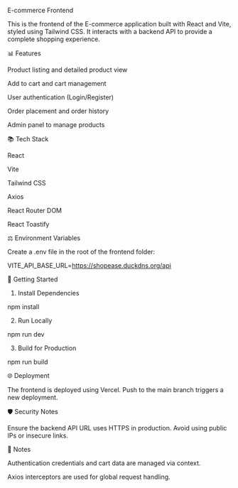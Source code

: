 E-commerce Frontend

This is the frontend of the E-commerce application built with React and Vite, styled using Tailwind CSS. It interacts with a backend API to provide a complete shopping experience.

📊 Features

Product listing and detailed product view

Add to cart and cart management

User authentication (Login/Register)

Order placement and order history

Admin panel to manage products

📚 Tech Stack

React

Vite

Tailwind CSS

Axios

React Router DOM

React Toastify

⚖️ Environment Variables

Create a .env file in the root of the frontend folder:

VITE_API_BASE_URL=https://shopease.duckdns.org/api

🚀 Getting Started

1. Install Dependencies

npm install

2. Run Locally

npm run dev

3. Build for Production

npm run build

🌐 Deployment

The frontend is deployed using Vercel. Push to the main branch triggers a new deployment.

🛡️ Security Notes

Ensure the backend API URL uses HTTPS in production. Avoid using public IPs or insecure links.

📝 Notes

Authentication credentials and cart data are managed via context.

Axios interceptors are used for global request handling.
